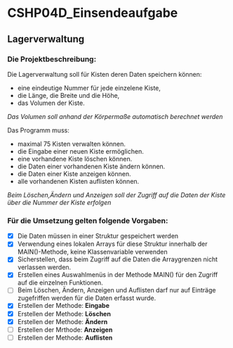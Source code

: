 # CSHP04D_Einsendeaufgabe
## Lagerverwaltung

### Die Projektbeschreibung:

Die Lagerverwaltung soll für Kisten deren Daten speichern können:
* eine eindeutige Nummer für jede einzelene Kiste,
* die Länge, die Breite und die Höhe,
* das Volumen der Kiste.

*Das Volumen soll anhand der Körpermaße automatisch berechnet werden*

Das Programm muss:
* maximal 75 Kisten verwalten können.
* die Eingabe einer neuen Kiste ermöglichen.
* eine vorhandene Kiste löschen können.
* die Daten einer vorhandenen Kiste ändern können.
* die Daten einer Kiste anzeigen können.
* alle vorhandenen Kisten auflisten können.

*Beim Löschen,Ändern und Anzeigen soll der Zugriff auf die Daten der Kiste über die Nummer der Kiste erfolgen*

### Für die Umsetzung gelten folgende Vorgaben:
- [x] Die Daten müssen in einer Struktur gespeichert werden
- [x] Verwendung eines lokalen Arrays für diese Struktur innerhalb der MAIN()-Methode, keine Klassenvariable verwenden
- [x] Sicherstellen, dass beim Zugriff auf die Daten die Arraygrenzen nicht verlassen werden.
- [x] Erstellen eines Auswahlmenüs in der Methode MAIN() für den Zugriff auf die einzelnen Funktionen.
- [ ] Beim Löschen, Ändern, Anzeigen und Auflisten darf nur auf Einträge zugefriffen werden für die Daten erfasst wurde.
- [x] Erstellen der Methode: **Eingabe**
- [x] Erstellen der Methode: **Löschen**
- [x] Erstellen der Methode: **Ändern**
- [ ] Erstellen der Mrthode: **Anzeigen**
- [ ] Erstellen der Methode: **Auflisten**  
